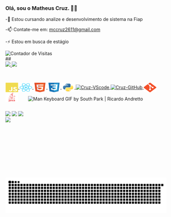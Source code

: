  ### Olá, sou o Matheus Cruz. 👋🏻

-🌱 Estou cursando analize e desenvolvimento de sistema na Fiap

-📫 Contate-me em: mccruz2611@gmail.com

-⚡ Estou em busca de estágio
<div>
<img src="https://komarev.com/ghpvc/?username=GustavoTolentino&color=green" alt="Contador de Visitas" /> 
</div>
##


<div>
  <a href="https://github.com/CruzOliveira">
  <img height="165em" src="https://github-readme-stats.vercel.app/api?username=CruzOliveira&show_icons=true&theme=dark&include_all_commits=true&count_private=true"/>
  <img height="165em" src="https://github-readme-stats.vercel.app/api/top-langs/?username=CruzOliveira&layout=compact&langs_count=7&theme=dark"/>
</div>
  
  ##
  
<div style="display: inline_block"><br>
  <img align="center" alt="Cruz-Js" height="30" width="40" src="https://raw.githubusercontent.com/devicons/devicon/master/icons/javascript/javascript-plain.svg">  
  <img align="center" alt="Cruz-React" height="30" width="40" src="https://raw.githubusercontent.com/devicons/devicon/master/icons/react/react-original.svg">
  <img align="center" alt="Cruz-HTML" height="30" width="40" src="https://raw.githubusercontent.com/devicons/devicon/master/icons/html5/html5-original.svg">
  <img align="center" alt="Cruz-CSS" height="30" width="40" src="https://raw.githubusercontent.com/devicons/devicon/master/icons/css3/css3-original.svg">
  <img align="center" alt="Cruz-Python" height="30" width="40" src="https://raw.githubusercontent.com/devicons/devicon/master/icons/python/python-original.svg">
  <img align="center" alt="Cruz-VScode" height="30" width="40" src="https://cdn.jsdelivr.net/gh/devicons/devicon/icons/visualstudio/visualstudio-plain.svg">
  <img align="center" alt="Cruz-GitHub" height="30" width="40" src="https://cdn.jsdelivr.net/gh/devicons/devicon/icons/github/github-original.svg">
  <img align="center" alt="Cruz-Git" height="30" width="40" src="https://raw.githubusercontent.com/devicons/devicon/00f02ef57fb7601fd1ddcc2fe6fe670fef3ae3e4/icons/git/git-plain.svg">
  <img align="center" alt="Cruz-Git" height="30" width="40" src="https://raw.githubusercontent.com/devicons/devicon/00f02ef57fb7601fd1ddcc2fe6fe670fef3ae3e4/icons/java/java-plain-wordmark.svg">
  
  <img align="right" height="140" width="250"  src="https://ricardoandretto.jor.br/wp-content/uploads/2018/04/Man-Keyboard-GIF-by-South-Park.gif" alt="Man Keyboard GIF by South Park | Ricardo Andretto" jsname="HiaYvf" jsaction="load:XAeZkd;" class="n3VNCb" data-noaft="1" style="width: 433px; height: 243.562px; margin: 11.8688px 0px;">
 
  
</div>
  
 
  ##
  
<div> 
  <a href="https://instagram.com/" target="_blank"><img src="https://img.shields.io/badge/-Instagram-%23E4405F?style=for-the-badge&logo=instagram&logoColor=white" target="_blank"></a> 
  <a href="mailto:mccruz2611@gmail.com"><img src="https://img.shields.io/badge/-Gmail-%23333?style=for-the-badge&logo=gmail&logoColor=white" target="_blank"></a>  
  <a href="https://www.linkedin.com/in/-45875016a" target="_blank"><img src="https://img.shields.io/badge/-LinkedIn-%230077B5?style=for-the-badge&logo=linkedin&logoColor=white" target="_blank"></a>
  <a href="https://discordapp.com/users/334034433478754334/" target="_blank"><img src="https://img.shields.io/badge/Discord-7289DA?style=for-the-badge&logo=discord&logoColor=white" target="_blank"></a>
 
  
 
  ##
  
  ![Snake animation](https://github.com/CruzOliveira/CruzOliveira/blob/output/github-contribution-grid-snake.svg)
 
</div>
